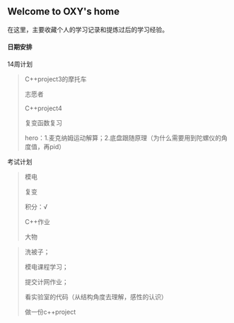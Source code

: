 ## Welcome to OXY's home

在这里，主要收藏个人的学习记录和提炼过后的学习经验。



#### 日期安排

14周计划

> C++project3的摩托车
>
> 志愿者
>
> C++project4
>
> 复变函数复习
>
> hero：1.麦克纳姆运动解算；2.底盘跟随原理（为什么需要用到陀螺仪的角度值，再pid）





考试计划

> 模电
>
> 复变
>
> 积分：√
>
> C++作业
>
> 大物

> 洗被子；
>
> 模电课程学习；
>
> 提交计网作业；
>
> 看实验室的代码（从结构角度去理解，感性的认识）
>
> 做一份c++project
